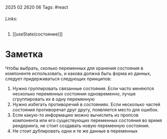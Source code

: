 2025 02 2620 06
Tags: #react 
###### Links: 
1) [[useState(состояние)]]
# Заметка
Чтобы выбрать, сколько переменных для хранения состояния в компоненте использовать, и какова должна быть форма из данных, следует придерживаться следующих принципов:
1) Нужно группировать связанные состояния. Если часто меняются несколько переменных состояния одновременно, лучше сгруппировать их в одну переменную
2) Нужно избегать противоречий в состояниях. Если несколько частей состояния противоречат друг другу, появляется место для ошибок.
3) Если какую-то информацию можно вычислить из пропсов компонента или его существующих переменных состояния во время рендеринга, не стоит создавать новую переменную состояния.
4) Не стоит дублировать одни и те же данные в переменных 
